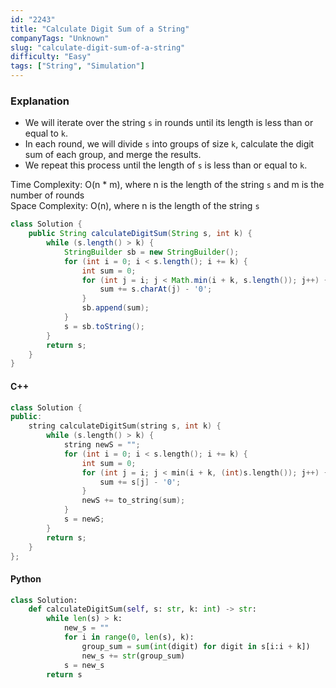 ```yaml
---
id: "2243"
title: "Calculate Digit Sum of a String"
companyTags: "Unknown"
slug: "calculate-digit-sum-of-a-string"
difficulty: "Easy"
tags: ["String", "Simulation"]
---
```


### Explanation
- We will iterate over the string `s` in rounds until its length is less than or equal to `k`.
- In each round, we will divide `s` into groups of size `k`, calculate the digit sum of each group, and merge the results.
- We repeat this process until the length of `s` is less than or equal to `k`.

Time Complexity: O(n * m), where n is the length of the string `s` and m is the number of rounds  
Space Complexity: O(n), where n is the length of the string `s`

```java
class Solution {
    public String calculateDigitSum(String s, int k) {
        while (s.length() > k) {
            StringBuilder sb = new StringBuilder();
            for (int i = 0; i < s.length(); i += k) {
                int sum = 0;
                for (int j = i; j < Math.min(i + k, s.length()); j++) {
                    sum += s.charAt(j) - '0';
                }
                sb.append(sum);
            }
            s = sb.toString();
        }
        return s;
    }
}
```

#### C++
```cpp
class Solution {
public:
    string calculateDigitSum(string s, int k) {
        while (s.length() > k) {
            string newS = "";
            for (int i = 0; i < s.length(); i += k) {
                int sum = 0;
                for (int j = i; j < min(i + k, (int)s.length()); j++) {
                    sum += s[j] - '0';
                }
                newS += to_string(sum);
            }
            s = newS;
        }
        return s;
    }
};
```

#### Python
```python
class Solution:
    def calculateDigitSum(self, s: str, k: int) -> str:
        while len(s) > k:
            new_s = ""
            for i in range(0, len(s), k):
                group_sum = sum(int(digit) for digit in s[i:i + k])
                new_s += str(group_sum)
            s = new_s
        return s
```